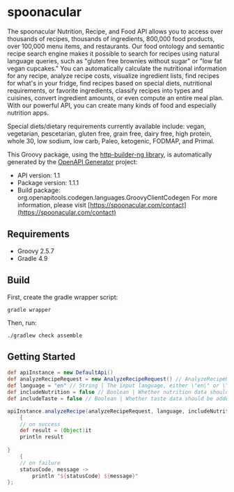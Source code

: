 # spoonacular

The spoonacular Nutrition, Recipe, and Food API allows you to access over thousands of recipes, thousands of ingredients, 800,000 food products, over 100,000 menu items, and restaurants. Our food ontology and semantic recipe search engine makes it possible to search for recipes using natural language queries, such as \"gluten free brownies without sugar\" or \"low fat vegan cupcakes.\" You can automatically calculate the nutritional information for any recipe, analyze recipe costs, visualize ingredient lists, find recipes for what's in your fridge, find recipes based on special diets, nutritional requirements, or favorite ingredients, classify recipes into types and cuisines, convert ingredient amounts, or even compute an entire meal plan. With our powerful API, you can create many kinds of food and especially nutrition apps.

Special diets/dietary requirements currently available include: vegan, vegetarian, pescetarian, gluten free, grain free, dairy free, high protein, whole 30, low sodium, low carb, Paleo, ketogenic, FODMAP, and Primal.

This Groovy package, using the [http-builder-ng library](https://http-builder-ng.github.io/http-builder-ng/), is automatically generated by the [OpenAPI Generator](https://openapi-generator.tech) project:

- API version: 1.1
- Package version: 1.1.1
- Build package: org.openapitools.codegen.languages.GroovyClientCodegen
For more information, please visit [https://spoonacular.com/contact](https://spoonacular.com/contact)

## Requirements

* Groovy 2.5.7
* Gradle 4.9

## Build

First, create the gradle wrapper script:

```
gradle wrapper
```

Then, run:

```
./gradlew check assemble
```

## Getting Started


```groovy
def apiInstance = new DefaultApi()
def analyzeRecipeRequest = new AnalyzeRecipeRequest() // AnalyzeRecipeRequest | Example request body.
def language = "en" // String | The input language, either \"en\" or \"de\".
def includeNutrition = false // Boolean | Whether nutrition data should be added to correctly parsed ingredients.
def includeTaste = false // Boolean | Whether taste data should be added to correctly parsed ingredients.

apiInstance.analyzeRecipe(analyzeRecipeRequest, language, includeNutrition, includeTaste)
    {
    // on success
    def result = (Object)it
    println result
    
}
    {
    // on failure
    statusCode, message ->
        println "${statusCode} ${message}"
};
```

